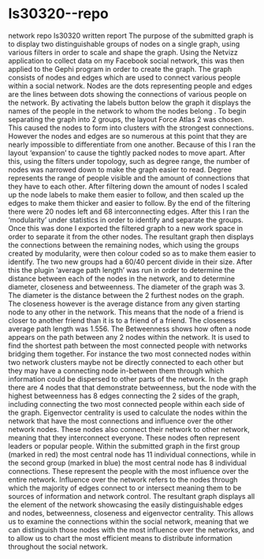 Is30320--repo
=============

network repo
Is30320 written report
The purpose of the submitted graph is to display two distinguishable groups of nodes on a single graph, using various filters in order to scale and shape the graph. Using the Netvizz application to collect data on my Facebook social network, this was then applied to the Gephi program in order to create the graph. The graph consists of nodes and edges which are used to connect various people within a social network. Nodes are the dots representing people and edges are the lines between dots showing the connections of various people on the network. By activating the labels button below the graph it displays the names of the people in the network to whom the nodes belong .
To begin separating the graph into 2 groups, the layout Force Atlas 2 was chosen. This caused the nodes to form into clusters with the strongest connections. However the nodes and edges are so numerous at this point that they are nearly impossible to differentiate from one another. Because of this I ran the layout ‘expansion’ to cause the tightly packed nodes to move apart. After this, using the filters under topology, such as degree range, the number of nodes was narrowed down to make the graph easier to read. Degree represents the range of people visible and the amount of connections that they have to each other. After filtering down the amount of nodes I scaled up the node labels to make them easier to follow, and then scaled up the edges to make them thicker and easier to follow. By the end of the filtering there were 20 nodes left and 68 interconnecting edges. After this I ran the ‘modularity’ under statistics in order to identify and separate the groups. Once this was done I exported the filtered graph to a new work space in order to separate it from the other nodes.
The resultant graph then displays the connections between the remaining nodes, which using the groups created by modularity, were then colour coded so as to make them easier to identify. The two new groups had a 60/40 percent divide in their size. After this the plugin ‘average path length’ was run in order to determine the distance between each of the nodes in the network, and to determine diameter, closeness and betweenness. 
The diameter of the graph was 3. The diameter is the distance between the 2 furthest nodes on the graph. The closeness however is the average distance from any given starting node to any other in the network. This means that the node of a friend is closer to another friend than it is to a friend of a friend. The closeness average path length was 1.556. 
The Betweenness shows how often a node appears on the path between any 2 nodes within the network. It is used to find the shortest path between the most connected people with networks bridging them together. For instance the two most connected nodes within two network clusters maybe not be directly connected to each other but they may have a connecting node in-between them through which information could be dispersed to other parts of the network. In the graph there are 4 nodes that that demonstrate betweenness, but the node with the highest betweenness has 8 edges connecting the 2 sides of the graph, including connecting the two most connected people within each side of the graph.
Eigenvector centrality is used to calculate the nodes within the network that have the most connections and influence over the other network nodes. These nodes also connect their network to other network, meaning that they interconnect everyone. These nodes often represent leaders or popular people. Within the submitted graph in the first group (marked in red) the most central node has 11 individual connections, while in the second group (marked in blue) the most central node has 8 individual connections. These represent the people with the most influence over the entire network. 
Influence over the network refers to the nodes through which the majority of edges connect to or intersect meaning them to be sources of information and network control.
The resultant graph displays all the element of the network showcasing the easily distinguishable edges and nodes, betweenness, closeness and eigenvector centrality. This allows us to examine the connections within the social network, meaning that we can distinguish those nodes with the most influence over the networks, and to allow us to chart the most efficient means to distribute information throughout the social network.

